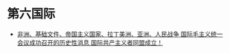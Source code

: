 # 第六国际

- [非洲、基础文件、帝国主义国家、拉丁美洲、亚洲、人民战争 国际毛主义统一会议成功召开的历史性消息 国际共产主义者同盟成立！](https://maozhuyi.home.blog/2023/01/29/%E5%9B%BD%E9%99%85%E6%AF%9B%E4%B8%BB%E4%B9%89%E7%BB%9F%E4%B8%80%E4%BC%9A%E8%AE%AE%E6%88%90%E5%8A%9F%E5%8F%AC%E5%BC%80%E7%9A%84%E5%8E%86%E5%8F%B2%E6%80%A7%E6%B6%88%E6%81%AF-%E5%9B%BD%E9%99%85%E5%85%B1/)
